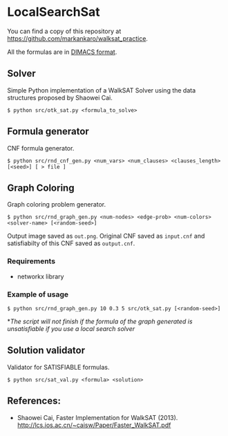 # LocalSearchSat

You can find a copy of this repository at https://github.com/markankaro/walksat_practice.

All the formulas are in [DIMACS format].

[DIMACS format]: http://www.satcompetition.org/2004/format-solvers2004.html

## Solver

Simple Python implementation of a WalkSAT Solver using the data structures proposed by Shaowei Cai. 

```
$ python src/otk_sat.py <formula_to_solve>
```

## Formula generator

CNF formula generator.

```
$ python src/rnd_cnf_gen.py <num_vars> <num_clauses> <clauses_length> [<seed>] [ > file ]
```

## Graph Coloring

Graph coloring problem generator. 

```
$ python src/rnd_graph_gen.py <num-nodes> <edge-prob> <num-colors> <solver-name> [<random-seed>]
```

Output image saved as `out.png`. Original CNF saved as `input.cnf` and satisfiabilty of this CNF saved as `output.cnf`.

### Requirements

- networkx library


### Example of usage

```
$ python src/rnd_graph_gen.py 10 0.3 5 src/otk_sat.py [<random-seed>]
```
\**The script will not finish if the formula of the graph generated is unsatisfiable if you use a local search solver*

## Solution validator

Validator for SATISFIABLE formulas.

```
$ python src/sat_val.py <formula> <solution>
```

## References: 
* Shaowei Cai, Faster Implementation for WalkSAT (2013). http://lcs.ios.ac.cn/~caisw/Paper/Faster_WalkSAT.pdf

